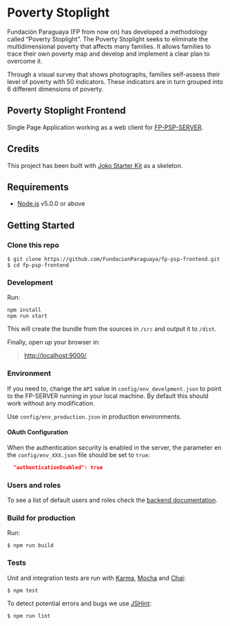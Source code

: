 # Poverty Stoplight

Fundación Paraguaya (FP from now on) has developed a methodology called “Poverty
Stoplight”. The Poverty Stoplight seeks to eliminate the multidimensional
poverty that affects many families. It allows families to trace their own
poverty map and develop and implement a clear plan to overcome it.

Through a visual survey that shows photographs, families self-assess their level
of poverty with 50 indicators. These indicators are in turn grouped into 6
different dimensions of poverty.

## Poverty Stoplight Frontend

Single Page Application working as a web client for
[FP-PSP-SERVER](https://github.com/FundacionParaguaya/FP-PSP-SERVER).

## Credits

This project has been built with
[Joko Starter Kit](https://github.com/jokoframework/joko_spa_starter_kit) as a
skeleton.

## Requirements

* [Node.js](https://nodejs.org/) v5.0.0 or above

## Getting Started

### Clone this repo

```shell
$ git clone https://github.com/FundacionParaguaya/fp-psp-frontend.git
$ cd fp-psp-frontend
```

### Development

Run:

```shell
npm install
npm run start
```

This will create the bundle from the sources in `/src` and output it to `/dist`.

Finally, open up your browser in:

> [http://localhost:9000/](http://localhost:9000/)

### Environment

If you need to, change the `API` value in `config/env_develpment.json` to point
to the FP-SERVER running in your local machine. By default this should work
without any modification.

Use `config/env_production.json` in production environments.

#### OAuth Configuration

When the authentication security is enabled in the server, the parameter en the
`config/env_XXX.json` file should be set to `true`:

```json
  "authenticationEnabled": true
```

### Users and roles

To see a list of default users and roles check the [backend documentation](https://github.com/FundacionParaguaya/FP-PSP-SERVER/blob/develop/docs/OAUTH.md#default-roles-and-users).

### Build for production

Run:

```shell
$ npm run build
```

### Tests

Unit and integration tests are run with
[Karma](http://karma-runner.github.io/0.12/index.html),
[Mocha](http://mochajs.org/) and [Chai](http://chaijs.com/):

```shell
$ npm test
```

To detect potential errors and bugs we use [JSHint](http://jshint.com/):

```shell
$ npm run lint
```
